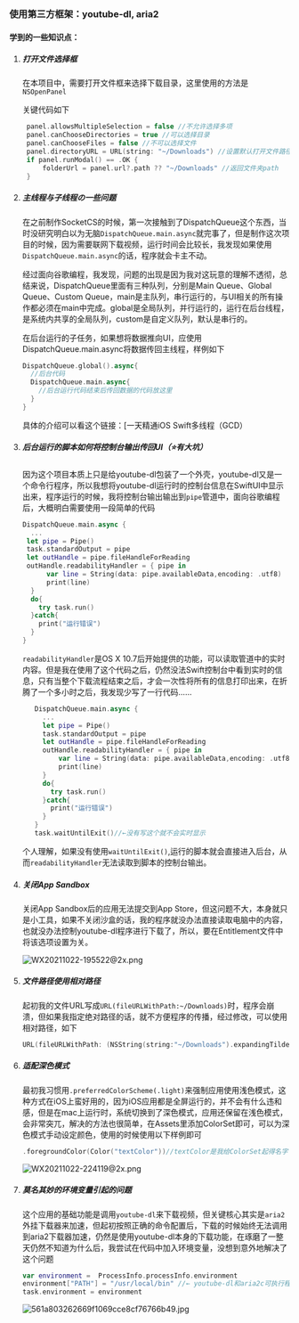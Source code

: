 ### 使用第三方框架：youtube-dl, aria2



#### 学到的一些知识点：

1. ##### 打开文件选择框

   在本项目中，需要打开文件框来选择下载目录，这里使用的方法是`NSOpenPanel`

   关键代码如下

   ``` swift
    panel.allowsMultipleSelection = false //不允许选择多项
    panel.canChooseDirectories = true //可以选择目录
    panel.canChooseFiles = false //不可以选择文件
    panel.directoryURL = URL(string: "~/Downloads") //设置默认打开文件路径为用户下载路径
    if panel.runModal() == .OK {
    	folderUrl = panel.url?.path ?? "~/Downloads" //返回文件夹path
    }
   ```

2. ##### 主线程与子线程の一些问题

   在之前制作SocketCS的时候，第一次接触到了DispatchQueue这个东西，当时没研究明白以为无脑`DispatchQueue.main.async`就完事了，但是制作这次项目的时候，因为需要联网下载视频，运行时间会比较长，我发现如果使用`DispatchQueue.main.async`的话，程序就会卡主不动。

   经过面向谷歌编程，我发现，问题的出现是因为我对这玩意的理解不透彻，总结来说，DispatchQueue里面有三种队列，分别是Main Queue、Global Queue、Custom Queue，main是主队列，串行运行的，与UI相关的所有操作都必须在main中完成。global是全局队列，并行运行的，运行在后台线程，是系统内共享的全局队列，custom是自定义队列，默认是串行的。

   在后台运行的子任务，如果想将数据推向UI，应使用DispatchQueue.main.async将数据传回主线程，样例如下

   ``` swift 
   DispatchQueue.global().async{
     //后台代码
     DispatchQueue.main.async{
       //后台运行代码结束后传回数据的代码放这里
     }
   }
   ```

   具体的介绍可以看这个链接：[一天精通iOS Swift多线程（GCD）

3. ##### 后台运行的脚本如何将控制台输出传回UI（⭐️有大坑）

   因为这个项目本质上只是给youtube-dl包装了一个外壳，youtube-dl又是一个命令行程序，所以我想将youtube-dl运行时的控制台信息在SwiftUI中显示出来，程序运行的时候，我将控制台输出输出到`pipe`管道中，面向谷歌编程后，大概明白需要使用一段简单的代码

   ``` swift
   DispatchQueue.main.async {
     ...
   	let pipe = Pipe()
   	task.standardOutput = pipe
   	let outHandle = pipe.fileHandleForReading
   	outHandle.readabilityHandler = { pipe in
         var line = String(data: pipe.availableData,encoding: .utf8)
         print(line)
     }
     do{
       try task.run()
     }catch{
       print("运行错误")
     }
   }
   
   ```

   `readabilityHandler`是OS X 10.7后开始提供的功能，可以读取管道中的实时内容。但是我在使用了这个代码之后，仍然没法Swift控制台中看到实时的信息，只有当整个下载流程结束之后，才会一次性将所有的信息打印出来，在折腾了一个多小时之后，我发现少写了一行代码……

   ``` swift
      DispatchQueue.main.async {
        ...
      	let pipe = Pipe()
      	task.standardOutput = pipe
      	let outHandle = pipe.fileHandleForReading
      	outHandle.readabilityHandler = { pipe in
            var line = String(data: pipe.availableData,encoding: .utf8)
            print(line)
        }
        do{
          try task.run()
        }catch{
          print("运行错误")
        }
      }
      task.waitUntilExit()//←没有写这个就不会实时显示
   ```
   个人理解，如果没有使用`waitUntilExit()`,运行的脚本就会直接进入后台，从而`readabilityHandler`无法读取到脚本的控制台输出。
   
4. ##### 关闭App Sandbox

   关闭App Sandbox后的应用无法提交到App Store，但这问题不大，本身就只是小工具，如果不关闭沙盒的话，我的程序就没办法直接读取电脑中的内容，也就没办法控制youtube-dl程序进行下载了，所以，要在Entitlement文件中将该选项设置为关。

   ![WX20211022-195522@2x.png](https://i.loli.net/2021/10/22/movBkhwQNiSjb8O.png)

5. ##### 文件路径使用相对路径

   起初我的文件URL写成`URL(fileURLWithPath:~/Downloads)`时，程序会崩溃，但如果我指定绝对路径的话，就不方便程序的传播，经过修改，可以使用相对路径，如下

   ``` swift
   URL(fileURLWithPath: (NSString(string:"~/Downloads").expandingTildeInPath))
   ```

6. ##### 适配深色模式

   最初我习惯用`.preferredColorScheme(.light)`来强制应用使用浅色模式，这种方式在iOS上蛮好用的，因为iOS应用都是全屏运行的，并不会有什么违和感，但是在mac上运行时，系统切换到了深色模式，应用还保留在浅色模式，会非常突兀，解决的方法也很简单，在Assets里添加ColorSet即可，可以为深色模式手动设定颜色，使用的时候使用以下样例即可

   ``` swift
   .foregroundColor(Color("textColor"))//textColor是我给ColorSet起得名字
   ```

   ![WX20211022-224119@2x.png](https://i.loli.net/2021/10/22/hD2YtcAXaRP9J4f.png)

7. ##### 莫名其妙的环境变量引起的问题

   这个应用的基础功能是调用`youtube-dl`来下载视频，但关键核心其实是`aria2`外挂下载器来加速，但起初按照正确的命令配置后，下载的时候始终无法调用到aria2下载器加速，仍然是使用youtube-dl本身的下载功能，在琢磨了一整天仍然不知道为什么后，我尝试在代码中加入环境变量，没想到意外地解决了这个问题

   ``` swift
   var environment =  ProcessInfo.processInfo.environment
   environment["PATH"] = "/usr/local/bin" //← youtube-dl和aria2c可执行程序所在的目录
   task.environment = environment
   ```

   ![561a803262669f1069cce8cf76766b49.jpg](https://i.loli.net/2021/10/23/ljT5zNK6bHpiu3G.jpg)
